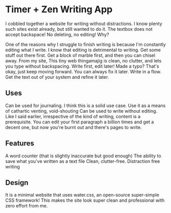 # Timer + Zen Writing App

I cobbled together a website for writing without distractions. I know plenty such sites exist already, but still wanted to do it. The textbox does not accept backspace! No deleting, no editing!
Why?

One of the reasons why I struggle to finish writing is because I'm constantly editing what I write. I know that editing is detrimental to writing. Get some stuff out there first. Get a block of marble first, and then you can chisel away.
From my site,
This tiny web thingamajig is clean, no clutter, and lets you type without backspacing. Write first, edit later! Made a typo? That's okay, just keep moving forward. You can always fix it later. Write in a flow. Get the text out of your system and refine it later.

## Uses

Can be used for journaling. I think this is a solid use case. Use it as a means of cathartic venting, void-shouting
Can be used to write without editing. Like I said earlier, irrespective of the kind of writing, content is a prerequisite. You can edit your first paragraph a billion times and get a decent one, but now you're burnt out and there's pages to write.

## Features

A word counter (that is slightly inaccurate but good enough)
The ability to save what you've written as a text file
Clean, clutter-free. Distraction free writing

## Design

It is a minimal website that uses water.css, an open-source super-simple CSS framework! This makes the site look super clean and professional with zero effort from me.